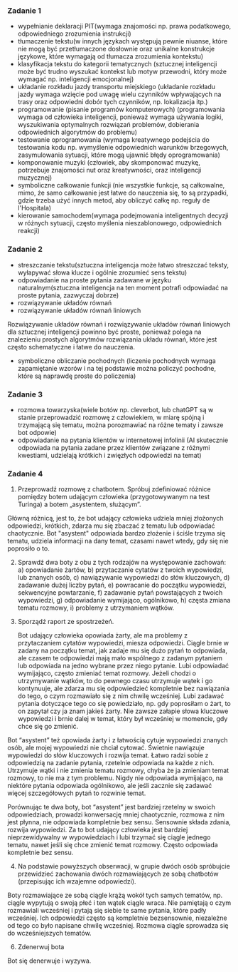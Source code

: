 ### Zadanie 1
- wypełnianie deklaracji PIT(wymaga znajomości np. prawa podatkowego, odpowiedniego zrozumienia instrukcji)
- tłumaczenie tekstu(w innych językach występują pewnie niuanse, które nie mogą być przetłumaczone dosłownie oraz unikalne konstrukcje językowe, które wymagają od tłumacza zrozumienia kontekstu)
- klasyfikacja tekstu do kategorii tematycznych (sztucznej inteligencji może być trudno wyszukać kontekst lub motyw przewodni, który może wymagać np. inteligencji emocjonalnej)
- układanie rozkładu jazdy transportu miejskiego (układanie rozkładu jazdy wymaga wzięcie pod uwagę wielu czynników wpływających na trasy oraz odpowiedni dobór tych czynników, np. lokalizacja itp.)
- programowanie (pisanie programów komputerowych) (programowania wymaga od człowieka inteligencji, ponieważ wymaga używania logiki, wyszukiwania optymalnych rozwiązań problemów, dobierania odpowiednich algorytmów do problemu)
- testowanie oprogramowania (wymaga kreatywnego podejścia do testowania kodu np. wymyślenie odpowiednich warunków brzegowych, zasymulowania sytuacji, które mogą ujawnić błędy oprogramowania)
- komponowanie muzyki (człowiek, aby skomponować muzykę, potrzebuje znajomości nut oraz kreatywności, oraz inteligencji muzycznej)
- symboliczne całkowanie funkcji (nie wszystkie funkcje, są całkowalne, mimo, że samo całkowanie jest łatwe do nauczenia się, to są przypadki, gdzie trzeba użyć innych metod, aby obliczyć całkę np. reguły de l'Hospitala)
- kierowanie samochodem(wymaga podejmowania inteligentnych decyzji w różnych sytuacji, często myślenia nieszablonowego, odpowiednich reakcji)
### Zadanie 2
- streszczanie tekstu(sztuczna inteligencja może łatwo streszczać teksty, wyłapywać słowa klucze i ogólnie zrozumieć sens tekstu)
- odpowiadanie na proste pytania zadawane w języku naturalnym(sztuczna inteligencja na ten moment potrafi odpowiadać na proste pytania, zazwyczaj dobrze)
- rozwiązywanie układów równań
- rozwiązywanie układów równań liniowych

Rozwiązywanie układów równań i rozwiązywanie układów równań liniowych dla sztucznej inteligencji powinno być proste, ponieważ polega na znalezieniu prostych algorytmów rozwiązania układu równań, które jest często schematyczne i łatwe do nauczenia.

- symboliczne obliczanie pochodnych (liczenie pochodnych wymaga zapamiętanie wzorów i  na tej podstawie można policzyć pochodne, które są naprawdę proste do policzenia)
### Zadanie 3
- rozmowa towarzyska(wiele botów np. cleverbot, lub chatGPT są w stanie przeprowadzić rozmowę z człowiekiem, w miarę spójną i trzymającą się tematu, można porozmawiać na różne tematy i zawsze bot odpowie)
- odpowiadanie na pytania klientów w internetowej infolinii (AI skutecznie odpowiada na pytania zadane przez klientów związane z różnymi kwestiami, udzielają krótkich i zwięzłych odpowiedzi na temat)
### Zadanie 4
1. Przeprowadź rozmowę z chatbotem. Spróbuj zdefiniować różnice pomiędzy botem udającym człowieka (przygotowywanym na test Turinga) a botem „asystentem, służącym”.

Główną różnicą, jest to, że bot udający człowieka udziela mniej złożonych odpowiedzi, krótkich, zdarza mu się zbaczać z tematu lub odpowiadać chaotycznie. Bot "asystent" odpowiada bardzo złożenie i ściśle trzyma się tematu, udziela informacji na dany temat, czasami nawet wtedy, gdy się nie poprosiło o to.


2. Sprawdź dwa boty z obu z tych rodzajów na występowanie zachowań:
a) opowiadanie żartów,
b) przytaczanie cytatów z twoich wypowiedzi, lub znanych osób,
c) nawiązywanie wypowiedzi do słów kluczowych,
d) zadawanie dużej liczby pytań,
e) powracanie do początku wypowiedzi, sekwencyjne powtarzanie,
f) zadawanie pytań powstających z twoich wypowiedzi,
g) odpowiadanie wymijająco, ogólnikowo,
h) częsta zmiana tematu rozmowy,
i) problemy z utrzymaniem wątków.
3. Sporządź raport ze spostrzeżeń.
   
   Bot udający człowieka opowiada żarty, ale ma problemy z przytaczaniem cytatów wypowiedzi, miesza odpowiedzi. Ciągle brnie w zadany na początku temat, jak zadaje mu się dużo pytań to odpowiada, ale czasem te odpowiedzi mają mało wspólnego z zadanym pytaniem lub odpowiada na jedno wybrane przez niego pytanie. Lubi odpowiadać wymijająco, często zmieniać temat rozmowy. Jeżeli chodzi o utrzymywanie wątków, to do pewnego czasu utrzymuje wątek i go kontynuuje, ale zdarza mu się odpowiedzieć kompletnie bez nawiązania do tego, o czym rozmawiało się z nim chwilę wcześniej. Lubi zadawać pytania dotyczące tego co się powiedziało, np. gdy poprosiłam o żart, to on zapytał czy ja znam jakieś żarty. Nie zawsze załapie słowa kluczowe wypowiedzi i brnie dalej w temat, który był wcześniej w momencie, gdy chce się go zmienić.

  Bot “asystent” też opowiada żarty i z łatwością cytuje wypowiedzi znanych osób, ale mojej wypowiedzi nie chciał cytować. Świetnie nawiązuje wypowiedzi do słów kluczowych i rozwija temat. Łatwo radzi sobie z odpowiedzią na zadanie pytania, rzetelnie odpowiada na każde z nich. Utrzymuje wątki i nie zmienia tematu rozmowy, chyba że ja zmieniam temat rozmowy, to nie ma z tym problemu. Nigdy nie odpowiada wymijająco, na niektóre pytania odpowiada ogólnikowo, ale jeśli zacznie się zadawać więcej szczegółowych pytań to rozwinie temat. 

  Porównując te dwa boty, bot “asystent” jest bardziej rzetelny w swoich odpowiedziach, prowadzi konwersację mniej chaotycznie, rozmowa z nim jest płynna, nie odpowiada kompletnie bez sensu. Sensownie składa zdania, rozwija wypowiedzi. Za to bot udający człowieka jest bardziej nieprzewidywalny w wypowiedziach i lubi trzymać się ciągle jednego tematu, nawet jeśli się chce zmienić temat rozmowy. Często odpowiada kompletnie bez sensu.
  
4. Na podstawie powyższych obserwacji, w grupie dwóch osób spróbujcie przewidzieć zachowania dwóch rozmawiających ze sobą chatbotów (przepisując ich wzajemne odpowiedzi).
   
Boty rozmawiające ze sobą ciągle krążą wokół tych samych tematów, np. ciągle wypytują o swoją płeć i ten wątek ciągle wraca. Nie pamiętają o czym rozmawiali wcześniej i pytają się siebie te same pytania, które padły wcześniej. Ich odpowiedzi często są kompletnie bezsensownie, niezależne od tego co było napisane chwilę wcześniej.  Rozmowa ciągle sprowadza się do wcześniejszych tematów. 
   
6. Zdenerwuj bota


Bot się denerwuje i wyzywa.
